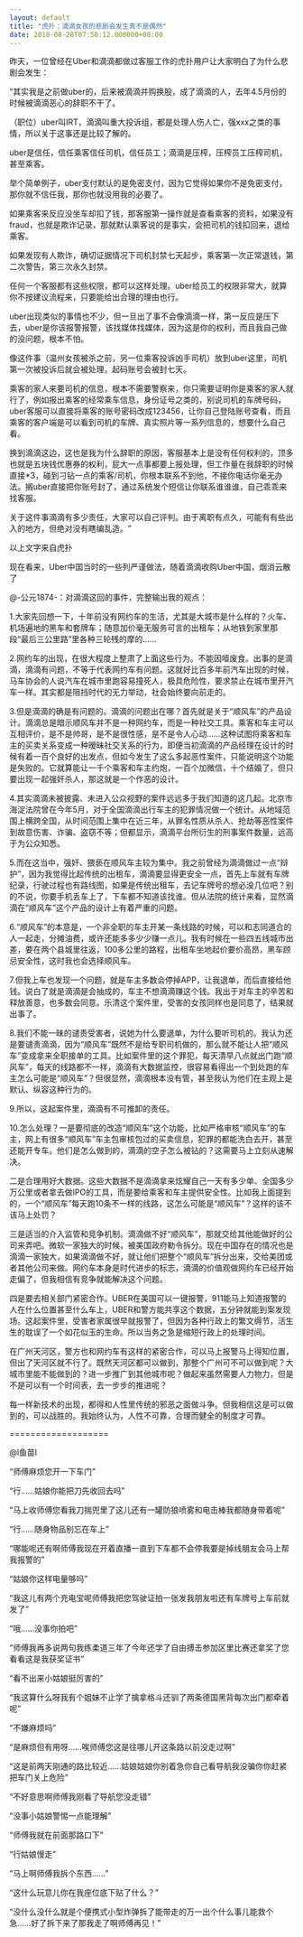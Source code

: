 ```yaml
---
layout: default
title: "虎扑：滴滴女孩的悲剧会发生真不是偶然"
date: 2018-08-28T07:50:12.000000+08:00
---
```


昨天，一位曾经在Uber和滴滴都做过客服工作的虎扑用户让大家明白了为什么悲剧会发生：

‌‌“其实我是之前做uber的，后来被滴滴并购换股，成了滴滴的人，去年4.5月份的时候被滴滴恶心的辞职不干了。

（职位）uber叫IRT，滴滴叫重大投诉组，都是处理人伤人亡，强xxx之类的事情，所以关于这事还是比较了解的。

uber是信任，信任乘客信任司机，信任员工；滴滴是压榨，压榨员工压榨司机，甚至乘客。

举个简单例子，uber支付默认的是免密支付，因为它觉得如果你不是免密支付，那你就不信任我，那你也就没用我的必要了。

如果乘客来反应没坐车却扣了钱，那客服第一操作就是查看乘客的资料，如果没有fraud，也就是欺诈记录，那就默认乘客说的是事实，会把司机的钱扣回来，退给乘客。

如果发现有人欺诈，确切证据情况下司机封禁七天起步，乘客第一次正常退钱，第二次警告，第三次永久封禁。

任何一个客服都有这些权限，都可以这样处理。uber给员工的权限非常大，就算你不按建议流程来，只要能给出合理的理由也行。

uber出现类似的事情也不少，但一旦出了事不会像滴滴一样，第一反应是压下去，uber是你该报警报警，该找媒体找媒体，因为这是你的权利，而且我自己做的没问题，根本不怕。

像这件事（温州女孩被杀之前，另一位乘客投诉凶手司机）放到uber这里，司机第一次被投诉后就会被处理，起码账号会被封七天。

乘客的家人来要司机的信息，根本不需要警察来，你只需要证明你是乘客的家人就行了，例如报出乘客的经常乘车信息，身份证号之类的，别说司机的车牌号码，uber客服可以直接将乘客的账号密码改成123456，让你自己登陆账号查看，而且乘客的客户端是可以看到司机的车牌、真实照片等一系列信息的，想要什么自己看。

换到滴滴这边，这也是我为什么辞职的原因，客服基本上是没有任何权利的，顶多也就是五块钱优惠券的权利，屁大一点事都要上报处理，但工作量在我辞职的时候直接*3，碰到刁钻一点的乘客/司机，你根本联系不到他，不接你电话你毫无办法。搁uber直接把你账号封了，通过系统发个短信让你联系谁谁谁，自己乖乖来找客服。

关于这件事滴滴有多少责任，大家可以自己评判。由于离职有点久，可能有有些出入的地方，但绝对没有瞎编乱造。‌‌”

以上文字来自虎扑

现在看来，Uber中国当时的一些列严谨做法，随着滴滴收购Uber中国，烟消云散了

@-公元1874-：对滴滴这回的事件，完整输出我的观点：

1.大家先回想一下，十年前没有网约车的生活，尤其是大城市是什么样的？火车、机场遍地的黑车和套牌车；随意加价毫无服务可言的出租车；从地铁到家里那段‌‌“最后三公里路‌‌”里各种三轮残的摩的……

2.网约车的出现，在很大程度上整肃了上面这些行为。不能因噎废食。出事的是滴滴，滴滴有问题，不等于代表网约车有问题。这就好比百多年前汽车出现的时候，马车协会的人说汽车在城市里跑容易撞死人，极具危险性，要求禁止在城市里开汽车一样。其实都是阻挡时代的无力举动，社会始终要向前走的。

3.但是滴滴的确是有问题的。滴滴的问题出在哪？首先就是关于‌‌“顺风车‌‌”的产品设计。滴滴总是暗示顺风车并不是一种网约车，而是一种社交工具。乘客和车主可以互相评价，是不是帅哥，是不是很性感，是不是令人心动……这种试图将乘客和车主的买卖关系变成一种暧昧社交关系的行为，即便当初滴滴的产品经理在设计的时候有着一百个良好的出发点，但如今发生了这么多起恶性案件，只能说明这个功能是失败的。它就算能让一千个乘客和车主约炮，一百个加微信，十个结婚了，但只要出现一起强奸杀人，那这就是一个作恶的设计。

4.其实滴滴未被披露、未进入公众视野的案件远远多于我们知道的这几起。北京市海淀法院曾在今年5月，对于全国滴滴出行车主的犯罪情况做一个统计。从地域范围上横跨全国，从时间范围上集中在近三年，从罪名性质从杀人、抢劫等恶性案件到故意伤害、诈骗、盗窃不等；但都显示，滴滴平台所衍生的刑事案件数量，远高于为公众知悉。

5.而在这当中，强奸、猥亵在顺风车主较为集中。我之前曾经为滴滴做过一点‌‌“辩护‌‌”，因为我觉得比起传统的出租车，滴滴要显得更安全一点，首先上车就有车牌纪录，行驶过程也有路线图，如果是传统出租车，去记车牌号的想必没几位吧？别的不说，你要手机丢车上了，下车都不知道该找谁。但从法院的统计来看，显然滴滴在‌‌“顺风车‌‌”这个产品的设计上有着严重的问题。

6.‌‌“顺风车‌‌”的本意是，一个非全职的车主开某一条线路的时候，可以和志同道合的人一起走，分摊油费，或许还能多多少少赚一点儿。我有时候在一些四五线城市出差，要在两个县城里往返，100多公里的路程，出租车坐地起价要价高昂，黑车顾忌安全性，这时我也会选择顺风车。

7.但我上车也发现一个问题，就是车主多数会停掉APP，让我退单，而后直接给他钱。说白了就是滴滴是会抽成的，车主不想滴滴赚这个钱。我出于对车主的辛苦和释放善意，也多数会同意。乐清这个案件里，受害的女孩同样也是同意了，结果就出事了。

8.我们不能一昧的谴责受害者，说她为什么要退单，为什么要听司机的。我认为还是要谴责滴滴，因为‌‌“顺风车‌‌”既然不是给专职司机做的，那么就不能让人把‌‌“顺风车‌‌”变成拿来全职接单的工具。比如案件里的这个罪犯，每天清早八点就出门跑‌‌“顺风车‌‌”，每天的线路都不一样，滴滴有大数据监控，很容易看得出一个到处跑的车主怎么可能是‌‌“顺风车‌‌”？但很显然，滴滴根本没有管，甚至我认为他们在主观上是默认、纵容这种行为的。

9.所以，这起案件里，滴滴有不可推卸的责任。

10.怎么处理？一是要彻底的改造‌‌“顺风车‌‌”这个功能，比如严格审核‌‌“顺风车‌‌”的车主，网上有很多‌‌“顺风车‌‌”车主包审核包过的买卖信息，犯罪的都能洗白去开，甚至还能开专车。他们是怎么做到的，滴滴的空子怎么被钻的？这需要马上立刻从速解决。

二是合理用好大数据。这些大数据不是滴滴拿来炫耀自己一天有多少单、全国多少万公里或者拿去做IPO的工具，而是要给乘客和车主提供安全性。比如我上面提到的，一个‌‌“顺风车‌‌”每天跑10条不一样的线路，这怎么可能是‌‌“顺风车‌‌”？这样的该不该马上处罚？

三是适当的介入监管和竞争机制。滴滴做不好‌‌“顺风车‌‌”，那就交给其他能做好的公司来弄吧。微软一家独大的时候，被美国政府勒令拆分。现在中国存在的情况也是滴滴一家独大，如果滴滴做不好，就让他们把整个‌‌“顺风车‌‌”拆分出来，交给美团或者其他公司来做。网约车本身是时代进步的标志，滴滴的价值观做网约车已经开始走偏了，但我相信有竞争就能解决这个问题。

四是要去相关部门紧密合作。UBER在美国可以一键报警，911能马上知道报警的人在什么位置甚至什么车上，UBER和警方能共享这个数据，五分钟就能到案发现场。这起案件里，受害者家属很早就报警了，但因为各种行政上的繁文缛节，活生生的耽误了一个如花似玉的生命。所以当务之急是缩短行政上的处理时间。

在广州天河区，警方也和网约车有这样的紧密合作，可以马上报警马上得知位置，但出了天河区就不行了。既然天河区都可以做到，那整个广州可不可以做到呢？大城市里能不能做到的？进一步推广到其他城市呢？做起来虽然需要人力物力，但是不是可以有一个时间表，去一步步的推进呢？

每一样新技术的出现，都得和人性里传统的邪恶之面做斗争。但我相信这是可以做到的，可以战胜的。我始终认为，人性不可靠，合理而健全的制度才可靠。

===================

@l鱼苗I

‌‌‌‌“师傅麻烦您开一下车门‌‌‌‌”

‌‌‌‌“行……姑娘你能把刀先收回去吗‌‌‌‌”

‌‌‌‌“马上收师傅您看我刀揣兜里了这儿还有一罐防狼喷雾和电击棒我都随身带着呢‌‌‌‌”

‌‌‌‌“行……随身物品别忘在车上‌‌‌‌”

‌‌‌‌“哪能呢还有啊师傅我现在开着直播一直到下车都不会停我要是掉线朋友会马上帮我报警的‌‌‌‌”

‌‌‌‌“姑娘你这样电量够吗‌‌‌‌”

‌‌‌‌“我这儿有两个充电宝呢师傅我把您驾驶证拍一张发我朋友啦还有车牌号上车前就发了‌‌‌‌”

‌‌‌‌“哦……没事你拍吧‌‌‌‌”

‌‌‌‌“师傅我再多说两句我练柔道三年了今年还学了自由搏击参加区里比赛还拿奖了您看看这是我获奖证书‌‌‌‌”

‌‌‌‌“看不出来小姑娘挺厉害的‌‌‌‌”

‌‌‌‌“我这算什么呀我有个姐妹不止学了擒拿格斗还驯了两条德国黑背每次出门都牵着呢‌‌‌‌”

‌‌‌‌“不嫌麻烦吗‌‌‌‌”

‌‌‌‌“是麻烦但有用呀……唉师傅您这是往哪儿开这条路以前没走过啊‌‌‌‌”

‌‌‌‌“这是前两天刚通的路比较近……姑娘姑娘你别着急你自己看导航我没骗你你赶紧把车门关上危险‌‌‌‌”

‌‌‌‌“不好意思啊师傅我刚看了导航您没走错‌‌‌‌”

‌‌‌‌“没事小姑娘警惕一点能理解‌‌‌‌”

‌‌‌‌“师傅我就在前面那路口下‌‌‌‌”

‌‌‌‌“行姑娘慢走‌‌‌‌”

‌‌‌‌“马上啊师傅我拆个东西……‌‌‌‌”

‌‌‌‌“这什么玩意儿你在我座位底下贴了什么？‌‌‌‌”

‌‌‌‌“没什么没什么就是个便携式小型炸弹拆了能带走的万一出个什么事儿能救个急……好了拆下来了那我走了啊师傅再见！‌‌‌‌”

